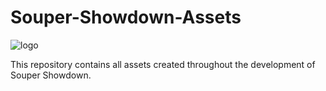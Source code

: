 # Souper-Showdown-Assets
![logo](https://user-images.githubusercontent.com/20271000/164370064-dd450d97-1cda-42b2-8706-e87d0dac9aeb.png)

This repository contains all assets created throughout the development of Souper Showdown.
